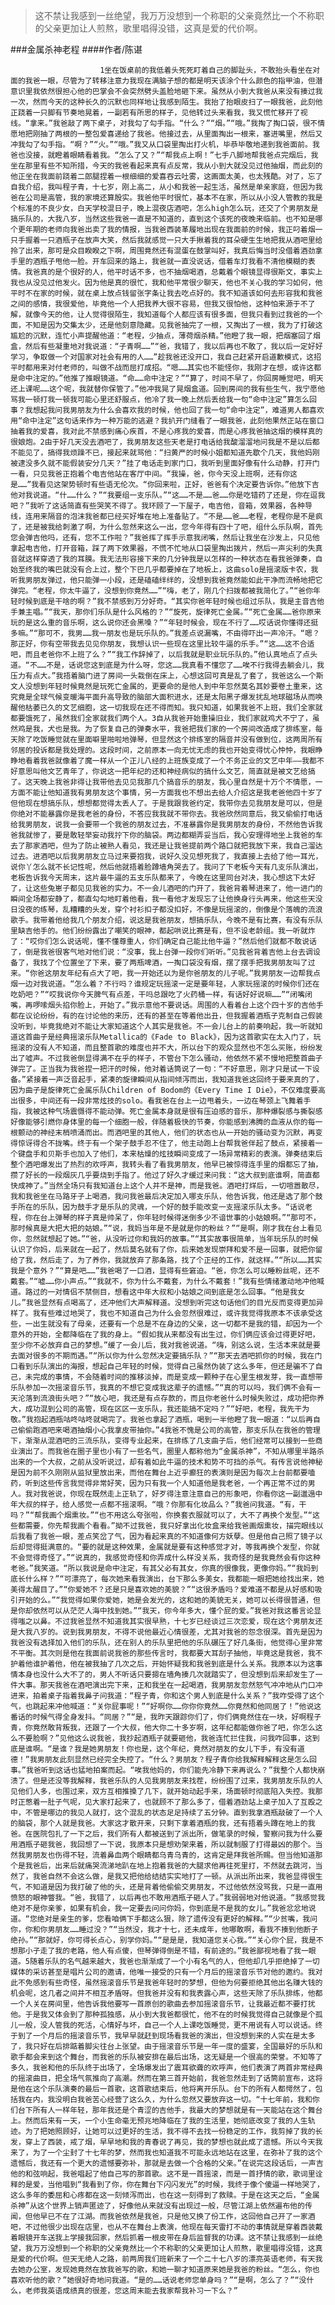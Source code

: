 > 这不禁让我感到一丝绝望，我万万没想到一个称职的父亲竟然比一个不称职的父亲更加让人煎熬，歌里唱得没错，这真是爱的代价啊。

###金属杀神老程
####作者/陈谌

						1坐在饭桌前的我低着头死死盯着自己的脚趾头，不敢抬头看坐在对面的我爸一眼，尽管为了转移注意力我现在满脑子想的都是明天该涂个什么颜色的指甲油，但潜意识里我依然很担心他的巴掌会不会突然劈头盖脸地砸下来。虽然从小到大我爸从来没有揍过我一次，然而今天的这种长久的沉默也同样地让我感到陌生。我抬了抬眼皮扫了一眼我爸，此刻他正跷着一只脚有节奏地晃着，一副若有所思的样子，见他转过头来看我，我又慌忙移开了视线。“拿来。”我爸敲了两下桌子，对我勾了勾手指。“什么？”“烟。”“哦。”我掏了掏口袋，很不情愿地把刚抽了两根的一整包爱喜递给了我爸。他接过去，从里面掏出一根来，塞进嘴里，然后又冲我勾了勾手指。“啊？”“火。”“哦。”我又从口袋里掏出打火机，毕恭毕敬地递到我爸面前。我爸也没接，就瞪着眼睛看着我。“怎么了又？”“帮我点上啊！”七手八脚地帮我爸点完烟后，我坐在那里有些不知所措，今天的我爸看起来真有点反常，我从小到大就没见过他抽烟，而此刻的他正坐在我面前跷着二郎腿捏着一根细细的爱喜吞云吐雾，这画面太美，也太残酷。对了，忘了自我介绍，我叫程子青，十七岁，刚上高二，从小和我爸一起生活，虽然是单亲家庭，但因为我爸在公司是高管，我的家境还算殷实。我爸他平时很忙，基本不在家，所以从小没人管教的我是个标准的不良少女，白天学校混日子，晚上混夜店酒吧，怎么high怎么玩，还交了个男朋友是搞乐队的，大我八岁，当然这些我爸一直是不知道的，直到这个该死的夜晚来临前。也不知是哪个更年期的老师向我爸出卖了我的情报，当我爸西装革履地出现在我面前的时候，我正叼着烟一只手握着一只酒瓶子在放声大笑，然后我就感觉一只大手揪着我的耳朵硬生生地把我从酒吧里给拎了出来，那可是众目睽睽之下啊，周围竟然还有混蛋在鼓掌叫好，我真后悔当时没借着酒劲拿手里的酒瓶子甩他一脸。开车回来的路上，我爸就一直没说话，借着车灯我看不清他模糊的表情。我爸真的是个很好的人，他平时话不多，也不抽烟喝酒，总戴着个眼镜显得很斯文，事实上我也从没见过他发火。因为他是真的很忙，我和他平常很少聊天，他也不关心我的学习如何，他平时不在家的时候，就在桌上放点钱留张字条让我去吃点好的。我不知道该如何去形容我和我爸之间的感情，我很爱他，毕竟他一个人把我养大很不容易，但我又很怕他，这种怕来源于不了解，就像今天的他，让人觉得很陌生，我知道每个人都应该有很多面，但我只看到过我爸的一个面，不知是因为交集太少，还是他刻意隐藏。见我爸抽完了一根，又掏出了一根，我为了打破这尴尬的沉默，连忙小声提醒他道：“老程，少抽点，薄荷烟杀精。”他瞪了我一眼，把烟塞回了烟盒，然后有些凝重地对我说道：“子青啊……”“爸，我错了，我以后再也不敢了，我以后一定好好学习，争取做一个对国家对社会有用的人……”趁我爸还没开口，我自己赶紧开启道歉模式，这招平时都用来对付老师的，叫做不战而屈打成招。“嗯……其实也不能怪你，我刚才在想，或许这都是命中注定的。”他推了推眼镜道。“命……命中注定？”“算了，时间不早了，你回房睡觉吧，明天还上课呢……这个呢，我就替你保管了。”他冲我晃了晃烟盒道。回到房间的我有些生气，我宁愿他骂我一顿打我一顿我可能心里还舒服点，他冷了我一晚上然后丢给我一句“命中注定”算怎么回事？我想起我问我男朋友为什么会喜欢我的时候，他也回了我一句“命中注定”，难道男人都喜欢用“命中注定”这句话来作为一种万能的逃避？我扒开门缝看了一眼我爸，此刻他果然正站在窗口抽着我的爱喜，我对此不禁感到痛心疾首，不是心疼我的爱喜，而是心疼我爸抽这烟的模样真的很娘炮。2由于好几天没去酒吧了，我男朋友这些天老是打电话给我酸溜溜地问我是不是以后都不能见了，搞得我烦躁不已，接起来就骂他：“扫黄严的时候小姐都知道先歇个几天，我他妈刚被逮没多久就不能假装安分几天？”挂了电话走到家门口，我听到里面好像有什么动静，打开门一看，只见我爸正抱着个电吉他站在客厅中间。“我操，爸，你今天没上班啊，还有你这是……”我看见这架势顿时有些语无伦次。“你回来啦，正好，爸爸有个决定要告诉你。”他放下吉他对我说道。“什……什么？”“我要组一支乐队。”“这……不是……爸……你是吃错药了还是，你在逗我吧？”我听了这话简直有些哭笑不得了。我环顾了一下屋子，电吉他，音箱，效果器，各种导线，连用来隔音的泡沫我爸都已经买好堆在地上准备贴了。“不是……爸……老程，老程你是不是疯了，还是被我给刺激了啊，为什么忽然来这么一出，您今年得有四十了吧，组什么乐队啊，首先您会弹吉他吗，还有，您不工作啦？”我爸挥了挥手示意我闭嘴，然后让我坐在沙发上，只见他拿起电吉他，打开音箱，踩了两下效果器，不慌不忙地从口袋里掏出拨片，然后一声尖利的失真音就这样穿透了我的耳膜。我无法形容接下来的几分钟我是以怎样的一种状态在看我爸弹奏，自始至终我的嘴巴就没有合上过，整个下巴几乎都要掉在了地板上，这曲solo是摇滚版卡农，我听我男朋友弹过，他只能弹一小段，还是磕磕绊绊的，没想到我爸竟然能如此干净而流畅地把它弹完。“老程，你太牛逼了，没想到你竟然……”“嗨，老了，刚几个扫拨都被我简化了。”“爸你年轻时候到底是干啥的啊？”我不禁感到万分好奇。“其实你爸年轻时候也组过乐队，我是主音吉他手兼主唱。”“我天，那你们乐队是什么风格的？”“旋死，旋律死亡金属。”“死亡金属……爸你原来玩的是这么重的音乐啊，这么说你还会黑嗓？”“年轻时候会，现在不行了……哎话说你懂得还挺多嘛。”“那可不，我男……我一朋友也是玩乐队的。”我差点说漏嘴，不由得吓出一声冷汗。“嗯？那正好，你有空带我去见见你朋友，我想认识一些现在这里比较牛逼的乐手。”“这……这不合适吧，而且老爸你不上班了么？”“我工作辞掉了，以后我就是职业玩乐队的。”他认真地点了点头道。“不……不是，话说您这到底是为什么呀，您这……我真看不懂您了……唉不行我得去躺会儿，我压力有点大。”我捂着脑门进了房间一头栽倒在床上，心想这回可真是乱了套了，我爸这么一个斯文人没想到年轻时候竟然是玩死亡金属的，更要命的是他人到中年忽然莫名其妙要卷土重来，这究竟是全球气候变暖海平面升高导致的脑部大面积进水，还是太阳黑子爆发扰乱地球磁场从而唤醒他枯萎已久的文艺细胞，这一切我现在还不得而知。我只知道，如果我爸不上班，我们全家就都要饿死了，虽然我们全家就我们两个人。3自从我爸开始重操旧业，我们家就鸡犬不宁了，虽然鸡是我，犬也是我。为了恢复自己的弹奏水平，我爸把我们家的一个房间改造成了排练室，每天除了吃饭睡觉就在里面噼里啪啦地弹琴，但显然这个排练室的隔音并没有做到位，这两周所有邻居的投诉都是我处理的。这段时间，之前原本一向无忧无虑的我也开始变得忧心忡忡，我眼睁睁地看着我爸就像着了魔一样从一个正儿八经的上班族变成了一个不务正业的文艺中年——我都不好意思叫他文艺青年了，你说这一把年纪的还和神经病似的搞什么文艺，简直就是被文艺给搞了。这天晚上我爸非得让我带他去见见我那几个搞音乐的朋友，我心里自然是十万个不情愿，一方面不能让他知道我有男朋友这个事情，另一方面我也不想出去给人介绍这是我老爸他四十岁了但他现在想搞乐队，想想都觉得太丢人了。于是我跟我爸约定，我带你去见我朋友是可以，但是你绝对不能暴露你是我老爸的身份，不答应我我就不带你去。我爸欣然同意后，我又偷偷打电话给我男朋友，说我一会要带一个我爸的朋友过去，不准暴露你是我男朋友的身份，不然他告诉我爸我就惨了，要是敢轻举妄动我拧下你的脑袋。两边都糊弄妥当后，我心安理得地坐上我爸的车去了那家酒吧，但为了防止被熟人看见，我还是让我爸提前两个路口就把我放下来，我自己溜达过去。进酒吧以后我男朋友立马过来要抱我，说好久没见想死我了，我直接上去给了他一耳光，说你丫怎么就不长记性呢，然后他就捂着脸蹲墙角哭去了。我问了下老板今天有几支乐队演出，老板告诉我今天周末，这片最牛逼的五支乐队都来了，今晚在这里同台对决，我心想这下太好了，让这些兔崽子都见见我爸的实力。不一会儿酒吧的门开了，我爸背着琴进来了，他一进门的瞬间全场都安静了，都直勾勾地盯着他看，我一看他才发现忘了让他换身行头再来，他这些天没日没夜的练琴，乱糟糟的头发，穿个衬衫扣子都没扣好，不像是玩摇滚的，倒像是个落魄的流浪歌手。我带着他给我几个朋友介绍，说这是我爸朋友，想搞乐队，今晚不是有比赛，有没有乐队里缺吉他手的。他们纷纷露出了嘲笑的眼神，都起哄说比赛是有，但不设老龄组。我一听就炸了：“哎你们怎么说话呢，懂不懂尊重人，你们确定自己能比他牛逼？”然后他们就都不敢说话了，倒是我爸很客气地对他们说：“没事，我上台弹一段你们听听。”见我爸背着吉他上台去调设备了，我找了个位置坐了下来，要了两瓶啤酒，一掏口袋没有烟，摆了摆手把我男朋友叫了过来。“你爸这朋友年纪有点大了吧，我一开始还以为是你爸朋友的儿子呢。”我男朋友一边帮我点烟一边对我说道。“怎么着？不行吗？谁规定玩摇滚一定是要年轻，人家玩摇滚的时候你们还在吃奶吧？”“哎我说你今天脾气有点差，干吗总跟吃了火药桶一样，有话好好说嘛……”“闭嘴闭嘴，再啰嗦烟头掐你脸上，开始了。”我示意他不要说话。周围的人看着台上这个四十岁的吉他手都在议论纷纷，有的在讨论他的来历，还有的甚至在等着他出丑，但我握着酒瓶子克制自己假装没听到，毕竟我绝对不能让大家知道这个人其实是我爸。不一会儿台上的前奏响起，我一听就知道这首曲子是经典摇滚乐队Metallica的《Fade to Black》，因为这首歌实在太入门了，玩摇滚的没有人不知道，而且整首歌的难度也并不大，所以台下的观众显然也不怎么买账，纷纷发出了嘘声。不过我爸倒显得满不在乎的样子，不管台下怎么骚动，他依然不紧不慢地把整首曲子弹完了。正当我为我爸捏一把汗的时候，他对着话筒说了一句：“不好意思，刚才只是试一下设备。”紧接着一声泛音起手，紧凑的旋律瞬间从指间倾泻而出，我知道我爸这回终于要来真的了，因为曲子是旋律死亡金属乐队Children of Bodom的《Every Time I Die》，不仅难度要高出很多，中间还有一段非常炫技的solo。看我爸在台上一边甩着头，一边在琴颈上飞舞着手指，我被这种气场震慑得不能动弹。死亡金属本身就是很有压迫感的音乐，那种爆裂感与撕裂感好像能够引燃你身体里的每一个细胞一般，伴随着极快的节奏，你能感到沸腾的血液从你的每一根颤动的神经末梢喷涌而出。而酒吧里的其他人，他们的状态也从一开始的骚动变为沉默，再变得惊讶得合不拢嘴。终于有一个架子鼓手忍不住了，他主动跑上台帮我爸伴起了鼓点，紧接着一个键盘手和贝斯手也加入了他们，本来枯燥的炫技瞬间变成了一场异常精彩的表演。弹奏结束后整个酒吧爆发出了热烈的欢呼声，我转头看了看我男朋友，他早已被惊得连手里的烟都忘了抽，攒了好长的一段烟灰几乎要烧到手指了。他过了好久才缓过来问我：“这大叔到底谁啊，简直都快成神了。”当然全场只有我知道台上这个人并不是神，而是我爸。酒吧打烊后，一切喧嚣散尽，我和我爸坐在马路牙子上喝酒，我问我爸最后决定加入哪支乐队，他告诉我，他还是选了那个鼓手所在的乐队，因为鼓手才是乐队的灵魂，一个好的鼓手能改变一支摇滚乐队太多。“话说老程，你在台上弹琴的样子真是帅呆了，你年轻时候得迷倒多少不谙世事的小姑娘啊。”“那可不，那时候真是大把大把的姑娘。”“说，我妈当年是不是就是你的粉丝？”“是啊，刚才我在台上看见你，忽然就想起了她。”“爸，从没听过你和我妈的故事。”“其实故事很简单，当年玩乐队的时候认识了你妈，后来就在一起了，然后莫名就有了你，后来她发现崇拜和爱不是一回事，就把你留给了我，然后走了，为了养你，我就放弃了那条路，找了个正经的工作，就这样。”“所以……其实我是个意外？”“算是吧……”我爸喝了一口酒，显得有些窘迫。“爸，你怎么可以睡粉丝呢，还不戴套。”“嘘……你小声点。”“我就不，你为什么不戴套，为什么不戴套！”我有些情绪激动地冲他喊道。路过的一对情侣不禁侧目，想看这中年大叔和小姑娘之间到底是怎么回事。“他是我女儿。”我爸显然有点喝高了，还冲他们大声解释道。没想到听完这句话他们的目光反而变得更加异样了。我有些难过地哭了，我也不知道自己为什么会忽然很难过，或许我觉得我原本不该承受这些，一出生就没有了母亲，还要有一个总是不在身边的父亲，这一切都不是我的错，却因为一个意外的开始，全都降临在了我的身上。“假如我从来都没有出生过，你们俩应该会过得更好吧，至少你不必放弃自己的梦想。”缓了一会儿后，我对我爸说道。“嗨，别这么说，生活本来就是要去面对很多的不期而遇。”“所以你为什么忽然决定要搞乐队？”“那天去酒吧抓你的时候，我在门口看到乐队演出的海报，想起自己年轻的时候，觉得自己虽然伪装了这么多年，但还是骗不了自己，未完成的事情，不会随着时间的推移淡掉，而是变成一颗种子在心里生根发芽，我一直想带乐队参加一次摇滚音乐节，我真的不想它变成我这辈子的遗憾。”“真的可以吗，我们俩不会有一天沦落到流浪街头吧？”“放心吧，我还是有点存款的，而且你老爸什么时候失败过，成功把你养大，成功混到公司的高管，现在区区一支乐队，我还能搞不定吗？”“好吧，老程，我先干为敬。”我抱起酒瓶咕咚咕咚就喝完了。我爸也拿起了酒瓶，喝到一半他瞪了我一眼道：“以后再自己偷偷跑酒吧来喝酒抽烟小心我拿皮带抽你。”4我爸不愧是公司的高管，那支乐队在我爸的管理下，渐渐从混酒吧的三流乐队，变得专业起来，在排练了几支曲子后，他们经常可以接到一些商业演出了。而我爸在圈子里也小有了一些名气，圈里人都称他为“金属杀神”，不知从哪里半路杀出来的一个大叔，之前从没听说过，却有着如此牛逼的技术和势不可挡的杀气。有传言说他神秘是因为前不久刚刚从监狱里放出来，而他在舞台上近乎癫狂的表演则是因为每次上台前都要嗑药，听到这些传言我觉得非常好笑，因为只有我一个人知道他是我老爸，一个再正常不过的男人。我对我爸说，你现在既然走上正轨了，好歹得注意注意自己的形象吧，你看你这一副邋遢中年大叔的样子，给人感觉一点都不摇滚啊。“哦？你那有化妆品么？”我爸问我道。“有，干吗？”“帮我画个烟熏妆。”“也不用这么夸张啦，你换套衣服就可以了，大不了再换个发型。”“这些都需要，你先帮我画个看看。”拗不过我爸，我只好拿出化妆盒来给我爸画烟熏妆，描完眼线以后我看了我爸一眼，差点笑岔了气，因为看起来真的不知道像何方妖孽。但是他自己照了镜子以后却觉得挺满意的。“要的就是这种效果，金属就是要有这种感觉才对，等我再换个发型，你就不会觉得奇怪了。”“说真的，我感觉奇怪和你弄成什么样没关系，我奇怪的是我竟然会有你这种老爸。”我笑道。“所以我说是命中注定，有其父必有其女，你真的很像我，更像你妈。”“我妈到底长什么样？”“可漂亮了，每次她来看我演出，台下那么多美女，我都能一眼把她给找出来，她美得太醒目了。”“你爱她不？还是只是喜欢她的美貌？”“这很矛盾吗？爱难道不都是从好感和吸引开始的么。”“我觉得如果你爱她，她是会发光的，这和她的美貌无关，她可以长得很普通，但是你却依然可以从茫茫人海中找到她。”“我天，你今年多大，懂个屁的爱。”我爸对我这番言论显得嗤之以鼻。不过我爸显然不知道我其实很早熟，十七岁已经谈过三次恋爱，现在这个男朋友还是大我八岁的。说到我男朋友，不得不说他最近心情很差，尤其对我爸的怨念很深。首先是因为我爸没有选择加入他们的乐队，还在别人的乐队里把他的乐队碾压了好几条街，他觉得心里非常不平衡。其次则是他在我面前说我爸的那些传言时，我都要大耳刮子抽他，毕竟这是我爸，我不护着他谁护着他，他在被我抽了几次之后，开始怀疑我和我爸到底是什么关系。我原本以为这事情本身也没什么大不了的，男人不听话只要摁在墙角揍几次就踏实了，但没想到后来却发生了一件大事。那天我爸在酒吧演出完下来，正和我坐在一起喝酒，我男朋友忽然怒气冲冲地从门口冲进来，拍着桌子指着我鼻子问我道：“程子青，你和这个男人到底是什么关系？”我咋受得了这个气，也跳起来冲他喊道：“关你屁事呢！”“好啊你……你你你竟然……你竟然和他同居了！”他说这番话的时候气得全身发抖。“同居？”“是，我昨天跟踪你们了，你们俩竟然住在一块，好啊程子青，你竟然敢背叛我，还跟了一个大叔，他大你二十多岁啊，这年纪都能做你爸了吧，你怎么这么不要脸啊？”见他这么说我爸，我抄起酒瓶子就要砸他，我爸连忙拦住我，问我咋回事，这到底是谁啊。“是谁？我是她男朋友！你也是，这个年纪，竟然对朋友的女儿下手，有没有道德！”我男朋友此刻显然已经完全失控了。“什么？男朋友？程子青你给我解释解释这是怎么回事。”我爸听到这话也猛地拍案而起。“唉我他妈的，你们能先冷静下来再说么？”我整个人都快崩溃了。但是还没等我解释，我爸乐队的人见我男朋友来找茬，纷纷围了过来，我男朋友乐队的人见他们人多，也围过来，双方互相推搡了几下，就开始动起手来，场面顿时彻底陷入失控。我那时正憋着一肚子气呢，见大家打起来了，也就顾不了那么多了，借着酒劲站上桌子加入了互殴之中，不管是哪边的我见人就打，这个混乱的状态足足持续了五分钟。直到我拿酒瓶敲破了一个人的脑袋，那个人就是我爸。大家这才散开来，只剩下拿着酒瓶的我，还有捂着头蹲在地上的我爸。在医院包扎了一下之后，我们所有人都被送到了派出所，做笔录的时候，警察问我为什么要用酒瓶子砸我爸，我回想了一下说，我原本只是想劝架来着，所以就制服了打得最凶的那个。当然我男朋友也伤得不轻，流着鼻血两个眼睛都乌青乌青的，这肯定是拜我爸所赐。但当他知道那个是我爸后，出来后就痛哭流涕地趴在地上抱着我爸的大腿求他再往死里打，不然就去跳河，当然了，我爸自然不会这么做，是我又把他给结结实实地打了一顿。从派出所出来，我爸显得很生气，不知道是因为我打破了他的头，还是背着他偷偷交男朋友，不过他依然没骂我，只是一直用愤怒的眼神瞥我。“爸，我错了，以后再也不敢用酒瓶子砸人了。”我弱弱地对他说道。“我感觉我绝对不是你亲爹，如果有机会，我一定要去问问你妈，你到底是不是我的女儿。”我爸忿忿地说道。“您绝对是亲生的爹，您看咱俩下手都这么狠，除了遗传没有更好的解释。”“少贫嘴，我问你，你和你男朋友……睡过没？”“当然没，我才十七，还未成年，他哪敢啊，看我不揍到他断子绝孙。”“那就好，你可得长点心，别学你妈。”“是是是，我知道您关心我。”“关心你个屁，我是不想那小子走了我的老路，他人有点傻，但琴弹得倒是不错，有前途的。”我爸鄙视地看了我一眼道。5随着乐队的名气越来越大，我爸也渐渐成了一个小有名气的人，但他却几乎拒绝掉了一切媒体的采访甚至是唱片公司的邀请，他唯一接受的只有一个月后的摇滚音乐节对他的邀约。我对此不免感到有些奇怪，虽然摇滚音乐节是我爸年轻时的梦想，但他为何要拒绝其他出名赚大钱的机会呢，这几者之间并不相互矛盾呀。但我爸并没有和我表露心声，这些天除了乐队排练，他都一个人关在房间里，他告诉我他要写一首原创的歌曲去参加摇滚音乐节，让我最近都不要打扰他。于是我又体会到了那种孤独感，从小到大我爸都很忙，他不在的时候我觉得自己就像是个孤儿一般，没人管我的死活，心情好与坏，自己一个人上课吃饭睡觉，更不用说有人可以说话。终于到了一个月后的摇滚音乐节，我早早就赶到现场看我爸的演出，但没想到来的人实在是太多了，我只好在后排踮着脚尖往台上张望。由于摇滚音乐节是一年一度的盛宴，全国最好的乐队和歌手都会来到这个舞台，而我爸的乐队被安排在最后出场，这无疑是一个很高的荣誉。不知等了多久，我爸和他的乐队终于出场了，全场爆发出了震耳欲聋的欢呼声，他们表演了两首非常经典的摇滚曲目，把全场气氛推向了高潮。然而在第三首开始前，我爸忽然走到了话筒前宣布，这将是他在这个乐队演奏的最后一首歌，这首歌结束后，他将离开乐队。台下的所有人都愕然了，包括我在内，我没明白我爸苦心经营了这么久，为什么忽然又要放弃这一切。“十七年前，我和你们台下所有人一样年轻，那年我还是个青涩的吉他手，我最大的梦想就是有一天能站在这个舞台上。然而后来有一天，一个小生命毫无预兆地降临在了我的生活里，她彻底改变了我的人生轨迹。为了把她照顾好，让她可以过更好的生活，我不得不去找一份稳定的工作，我剪掉了我的长发，穿上了西装，戒了烟，早早地和我的青春说了再见，我的梦想也就此成了遗憾。所以今天我来了，为了一个尘封了十七年的梦，然而我也知道我不可能永远地站在这里，在弥补了我的这个遗憾后，我还有一个更大的遗憾要弥补，那就是去做一个合格的父亲。”在说完这段话后，一声吉他的和弦响起，我爸唱起了他自己写的那首歌。这不是一首摇滚，而是一首抒情的歌，歌词里诠释的是爱，当他唱到“我看到了你，你在舞台下闪闪发光”的时候，我终于像个傻逼一样地哭了，这么多年的委屈和心疼都在这一刻倾泻而出，也在这一刻得到了救赎。于是在这天之后，“金属杀神”从这个世界上销声匿迹了，好像他从来就没有出现过一般，尽管江湖上依然遍布他的传闻，但他早已不在了江湖。而我爸依然是我爸，只是他又换了份工作，这回他自己开了一家酒吧，不过他很少出现在店里，也从不在舞台上表演，他现在每天雷打不动的事情就是穿着西装戴着眼镜开车送我上学接我回家，然后抓着一根皮带在身后监督我的功课。这不禁让我感到一丝绝望，我万万没想到一个称职的父亲竟然比一个不称职的父亲更加让人煎熬，歌里唱得没错，这真是爱的代价啊。但天无绝人之路，前两周我们班新来了一个二十七八岁的漂亮英语老师，有天我去她办公室，发现她竟然在放我爸写的歌，和她一聊才知道原来她是我爸的粉丝。“怎么，你也喜欢听他的歌？”她很好奇地问我道。“是的……话说老师您单身吗？”“是啊，怎么了？”“没什么，老师我英语成绩真的很差，您这周末能去我家帮我补习一下么？”			  		